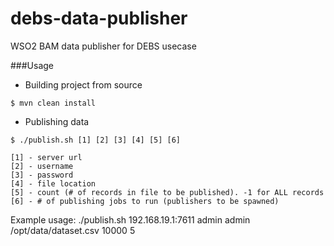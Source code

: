 debs-data-publisher
===================

WSO2 BAM data publisher for DEBS usecase

###Usage

 - Building project from source

  ```$ mvn clean install```

 - Publishing data

  ```$ ./publish.sh [1] [2] [3] [4] [5] [6]```
  ```
  [1] - server url
  [2] - username
  [3] - password
  [4] - file location
  [5] - count (# of records in file to be published). -1 for ALL records
  [6] - # of publishing jobs to run (publishers to be spawned)
  ```

Example usage: ./publish.sh 192.168.19.1:7611 admin admin /opt/data/dataset.csv 10000 5
